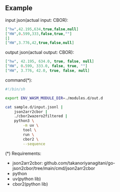 ## Example

input json(actual input: CBOR):

```json
["hw",42.195,634,true,false,null]
["HW",0.599,333,false,true,""]
[]
["HW",3.776,42,true,false,null]
```

output json(actual output: CBOR):

```json
["hw", 42.195, 634.0, true, false, null]
["HW", 0.599, 333.0, false, true, ""]
["HW", 3.776, 42.0, true, false, null]
```

command(*):

```sh
#!/bin/sh

export ENV_WASM_MODULE_DIR=./modules.d/out.d

cat sample.d/input.jsonl |
	json2arr2cbor |
	./cbor2wazero2filtered |
	python3 \
		-m uv \
		tool \
		run \
		cbor2 \
		--sequence
```

(*) Requirements:

- json2arr2cbor: github.com/takanoriyanagitani/go-json2cbor/tree/main/cmd/json2arr2cbor
- python
- uv(python lib)
- cbor2(python lib)
